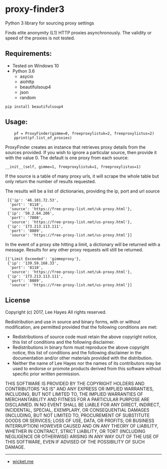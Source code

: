 # proxy-finder3
Python 3 library for sourcing proxy settings

Finds elite anonymity (L1) HTTP proxies asynchronously. The validity or speed of the proxies is not tested.
 

Requirements:
------
* Tested on Windows 10
* Python 3.6
  * asycio
  * aiohttp
  * beautifulsoup4
  * json
  * random

```
pip install beautifulsoup4
```

Usage:
------
```
    pf = ProxyFinder(gimme=0, freeproxylistuk=2, freeproxylistus=2)
    pprint(pf.list_of_proxies)
```

ProxyFinder creates an instance that retrieves proxy details from the sources provided. If you wish to ignore a particular source, then provide it with the value 0.
The default is one proxy from each source:
```
__init__(self, gimme=1, freeproxylistuk=1, freeproxylistus=1)
```

If the source is a table of many proxy urls, it will scrape the whole table but only return the number of results requested.

The results will be a list of dictionaries, providing the ip, port and url source

```
 [{'ip': '46.101.72.53',
  'port': '8118',
  'source': 'https://free-proxy-list.net/uk-proxy.html'},
 {'ip': '50.2.64.206',
  'port': '7808',
  'source': 'https://free-proxy-list.net/us-proxy.html'},
 {'ip': '173.213.113.111',
  'port': '8089',
  'source': 'https://free-proxy-list.net/us-proxy.html'}]
```

In the event of a proxy site hitting a limit, a dictionary will be returned with a message. Results for any other proxy requests will still be returned.
```
[{'Limit Exceeded': 'gimmeproxy'},
 {'ip': '139.59.168.33',
  'port': '8118',
  'source': 'https://free-proxy-list.net/uk-proxy.html'},
 {'ip': '173.213.113.111',
  'port': '8089',
  'source': 'https://free-proxy-list.net/us-proxy.html'}]
```


License
-------

Copyright (c) 2017, Lee Hayes
All rights reserved.

Redistribution and use in source and binary forms, with or without
modification, are permitted provided that the following conditions are met:
* Redistributions of source code must retain the above copyright notice, this list of conditions and the following disclaimer.
* Redistributions in binary form must reproduce the above copyright notice, this list of conditions and the following disclaimer in the documentation and/or other materials provided with the distribution.
* Neither the name of Lee Hayes nor the names of its contributors may be used to endorse or promote products derived from this software without specific prior written permission.

THIS SOFTWARE IS PROVIDED BY THE COPYRIGHT HOLDERS AND CONTRIBUTORS "AS IS" AND
ANY EXPRESS OR IMPLIED WARRANTIES, INCLUDING, BUT NOT LIMITED TO, THE IMPLIED
WARRANTIES OF MERCHANTABILITY AND FITNESS FOR A PARTICULAR PURPOSE ARE
DISCLAIMED. IN NO EVENT SHALL <COPYRIGHT HOLDER> BE LIABLE FOR ANY
DIRECT, INDIRECT, INCIDENTAL, SPECIAL, EXEMPLARY, OR CONSEQUENTIAL DAMAGES
(INCLUDING, BUT NOT LIMITED TO, PROCUREMENT OF SUBSTITUTE GOODS OR SERVICES;
LOSS OF USE, DATA, OR PROFITS; OR BUSINESS INTERRUPTION) HOWEVER CAUSED AND
ON ANY THEORY OF LIABILITY, WHETHER IN CONTRACT, STRICT LIABILITY, OR TORT
(INCLUDING NEGLIGENCE OR OTHERWISE) ARISING IN ANY WAY OUT OF THE USE OF THIS
SOFTWARE, EVEN IF ADVISED OF THE POSSIBILITY OF SUCH DAMAGE.


***
* [wicket.me](http://wicket.me)

